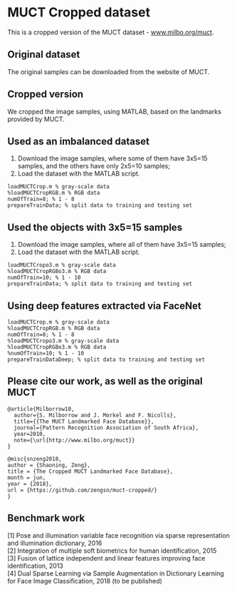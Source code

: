 # MUCT Cropped dataset

This is a cropped version of the MUCT dataset - www.milbo.org/muct.

## Original dataset

The original samples can be downloaded from the website of MUCT. 

## Cropped version

We cropped the image samples, using MATLAB, based on the landmarks provided by MUCT.

## Used as an imbalanced dataset

1. Download the image samples, where some of them have 3x5=15 samples, and the others have only 2x5=10 samples;
2. Load the dataset with the MATLAB script. 

```  
loadMUCTCrop.m % gray-scale data
%loadMUCTCropRGB.m % RGB data
numOfTrain=8; % 1 - 8 
prepareTrainData; % split data to training and testing set
```  

## Used the objects with 3x5=15 samples

1. Download the image samples, where all of them have 3x5=15 samples;
2. Load the dataset with the MATLAB script. 

```  
loadMUCTCropo3.m % gray-scale data
%loadMUCTCropRGBo3.m % RGB data
numOfTrain=10; % 1 - 10 
prepareTrainData; % split data to training and testing set
```  

## Using deep features extracted via FaceNet

```  
loadMUCTCrop.m % gray-scale data
%loadMUCTCropRGB.m % RGB data
numOfTrain=8; % 1 - 8 
%loadMUCTCropo3.m % gray-scale data
%loadMUCTCropRGBo3.m % RGB data
%numOfTrain=10; % 1 - 10 
prepareTrainDataDeep; % split data to training and testing set
```  

## Please cite our work, as well as the original MUCT

```   
@article{Milborrow10,
  author={S. Milborrow and J. Morkel and F. Nicolls},
  title={{The MUCT Landmarked Face Database}},
  journal={Pattern Recognition Association of South Africa},
  year=2010,
  note={\url{http://www.milbo.org/muct}}
}

@misc{snzeng2018,
author = {Shaoning, Zeng},
title = {The Cropped MUCT Landmarked Face Database},
month = jun,
year = {2018},
url = {https://github.com/zengsn/muct-cropped/}
}
```  

## Benchmark work

[1] Pose and illumination variable face recognition via sparse representation and illumination dictionary, 2016  
[2] Integration of multiple soft biometrics for human identification, 2015  
[3] Fusion of lattice independent and linear features improving face identification, 2013  
[4] Dual Sparse Learning via Sample Augmentation in Dictionary Learning for Face Image Classification, 2018 (to be published)  
